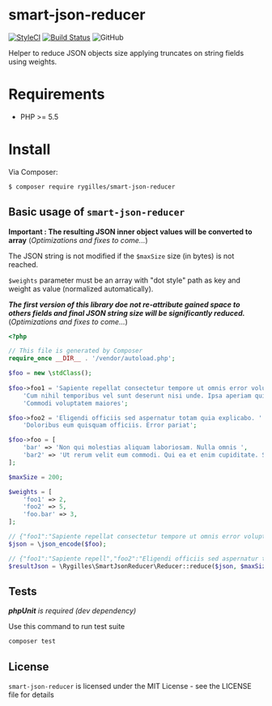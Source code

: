 # smart-json-reducer

[![StyleCI](https://github.styleci.io/repos/155188505/shield?style=flat)](https://github.styleci.io/repos/155188505/shield?style=flat)
[![Build Status](https://travis-ci.org/rygilles/smart-json-reducer.svg?branch=master)](https://travis-ci.org/rygilles/smart-json-reducer)
![GitHub](https://img.shields.io/github/license/mashape/apistatus.svg)

Helper to reduce JSON objects size applying truncates on string fields using weights.

# Requirements

- PHP >= 5.5

# Install

Via Composer:

```bash
$ composer require rygilles/smart-json-reducer
```

## Basic usage of `smart-json-reducer`

**Important : The resulting JSON inner object values will be converted to array** (_Optimizations and fixes to come..._)

The JSON string is not modified if the `$maxSize` size (in bytes) is not reached.

`$weights` parameter must be an array with "dot style" path as key and weight as value (normalized automatically).

**_The first version of this library doe not re-attribute gained space to others fields
and final JSON string size will be significantly reduced._** (_Optimizations and fixes to come..._)

```php
<?php

// This file is generated by Composer
require_once __DIR__ . '/vendor/autoload.php';

$foo = new \stdClass();
		
$foo->foo1 = 'Sapiente repellat consectetur tempore ut omnis error voluptate ipsum. ' .
    'Cum nihil temporibus vel sunt deserunt nisi unde. Ipsa aperiam qui sed harum molestiae qui consectetur. ' .
    'Commodi voluptatem maiores';

$foo->foo2 = 'Eligendi officiis sed aspernatur totam quia explicabo. ' .
    'Doloribus eum quisquam officiis. Error pariat';

$foo->foo = [
    'bar' => 'Non qui molestias aliquam laboriosam. Nulla omnis ',
    'bar2' => 'Ut rerum velit eum commodi. Qui ea et enim cupiditate. Sequi nisi iure qui '
];

$maxSize = 200;

$weights = [
    'foo1' => 2,
    'foo2' => 5,
    'foo.bar' => 3,
];

// {"foo1":"Sapiente repellat consectetur tempore ut omnis error voluptate ipsum. Cum nihil temporibus vel sunt deserunt nisi unde. Ipsa aperiam qui sed harum molestiae qui consectetur. Commodi voluptatem maiores","foo2":"Eligendi officiis sed aspernatur totam quia explicabo. Doloribus eum quisquam officiis. Error pariat","foo":{"bar":"Non qui molestias aliquam laboriosam. Nulla omnis ","bar2":"Ut rerum velit eum commodi. Qui ea et enim cupiditate. Sequi nisi iure qui "}}
$json = \json_encode($foo);

// {"foo1":"Sapiente repell","foo2":"Eligendi officiis sed aspernatur totam","foo":{"bar":"Non qui molestias aliqu","bar2":"Ut rerum velit eum commodi. Qui ea et enim cupiditate. Sequi nisi iure qui "}}
$resultJson = \Rygilles\SmartJsonReducer\Reducer::reduce($json, $maxSize, $weights);

```

## Tests

_**phpUnit** is required (dev dependency)_

Use this command to run test suite

```bash
composer test
```

## License

`smart-json-reducer` is licensed under the MIT License - see the LICENSE file for details